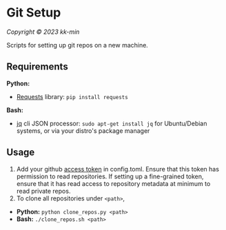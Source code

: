 # Git Setup
_Copyright © 2023 kk-min_

Scripts for setting up git repos on a new machine.

## Requirements

**Python:**
- [Requests](https://pypi.org/project/requests/) library: `pip install requests`

**Bash:**
- [jq](https://jqlang.github.io/jq/) cli JSON processor: `sudo apt-get install jq` for Ubuntu/Debian systems, or via your distro's package manager

## Usage

1. Add your github [access token](https://docs.github.com/en/enterprise-server@3.4/authentication/keeping-your-account-and-data-secure/creating-a-personal-access-token) in config.toml. Ensure that this token has permission to read repositories. If setting up a fine-grained token, ensure that it has read access to repository metadata at minimum to read private repos.
2. To clone all repositories under `<path>`,
- **Python:** `python clone_repos.py <path>`
- **Bash:** `./clone_repos.sh <path>`
